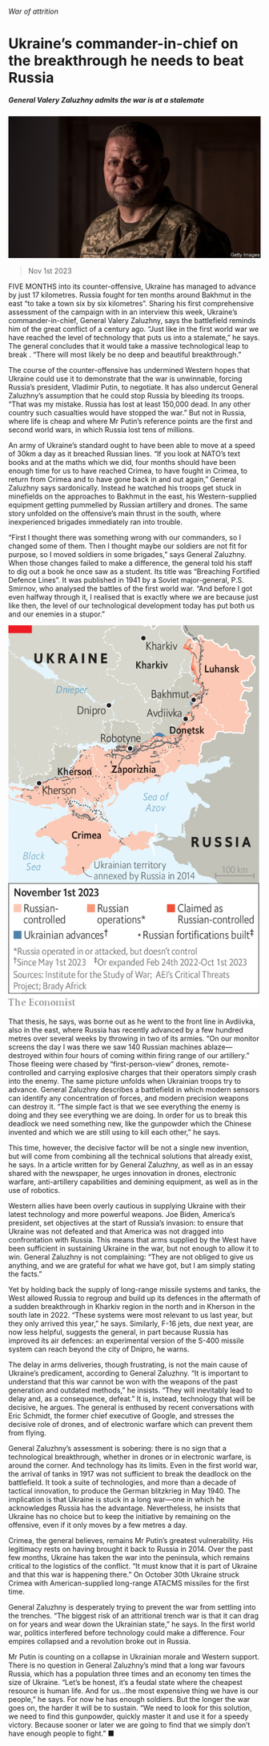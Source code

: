 ###### War of attrition

# Ukraine’s commander-in-chief on the breakthrough he needs to beat Russia 

##### General Valery Zaluzhny admits the war is at a stalemate 

![image](images/20231104_EUP002.jpg) 

> Nov 1st 2023 

FIVE MONTHS into its counter-offensive, Ukraine has managed to advance by just 17 kilometres. Russia fought for ten months around Bakhmut in the east “to take a town six by six kilometres”. Sharing his first comprehensive assessment of the campaign with  in an interview this week, Ukraine’s commander-in-chief, General Valery Zaluzhny, says the battlefield reminds him of the great conflict of a century ago. “Just like in the first world war we have reached the level of technology that puts us into a stalemate,” he says. The general concludes that it would take a massive technological leap to break . “There will most likely be no deep and beautiful breakthrough.” 


The course of the counter-offensive has undermined Western hopes that Ukraine could use it to demonstrate that the war is unwinnable, forcing Russia’s president, Vladimir Putin, to negotiate. It has also undercut General Zaluzhny’s assumption that he could stop Russia by bleeding its troops. “That was my mistake. Russia has lost at least 150,000 dead. In any other country such casualties would have stopped the war.” But not in Russia, where life is cheap and where Mr Putin’s reference points are the first and second world wars, in which Russia lost tens of millions. 

An army of Ukraine’s standard ought to have been able to move at a speed of 30km a day as it breached Russian lines. “If you look at NATO’s text books and at the maths which we did, four months should have been enough time for us to have reached Crimea, to have fought in Crimea, to return from Crimea and to have gone back in and out again,” General Zaluzhny says sardonically. Instead he watched his troops get stuck in minefields on the approaches to Bakhmut in the east, his Western-supplied equipment getting pummelled by Russian artillery and drones. The same story unfolded on the offensive’s main thrust in the south, where inexperienced brigades immediately ran into trouble.

“First I thought there was something wrong with our commanders, so I changed some of them. Then I thought maybe our soldiers are not fit for purpose, so I moved soldiers in some brigades,” says General Zaluzhny. When those changes failed to make a difference, the general told his staff to dig out a book he once saw as a student. Its title was “Breaching Fortified Defence Lines”. It was published in 1941 by a Soviet major-general, P.S. Smirnov, who analysed the battles of the first world war. “And before I got even halfway through it, I realised that is exactly where we are because just like then, the level of our technological development today has put both us and our enemies in a stupor.”

![image](images/20231104_EUM951.png) 


That thesis, he says, was borne out as he went to the front line in Avdiivka, also in the east, where Russia has recently advanced by a few hundred metres over several weeks by throwing in two of its armies. “On our monitor screens the day I was there we saw 140 Russian machines ablaze—destroyed within four hours of coming within firing range of our artillery.” Those fleeing were chased by “first-person-view” drones, remote-controlled and carrying explosive charges that their operators simply crash into the enemy. The same picture unfolds when Ukrainian troops try to advance. General Zaluzhny describes a battlefield in which modern sensors can identify any concentration of forces, and modern precision weapons can destroy it. “The simple fact is that we see everything the enemy is doing and they see everything we are doing. In order for us to break this deadlock we need something new, like the gunpowder which the Chinese invented and which we are still using to kill each other,” he says. 

This time, however, the decisive factor will be not a single new invention, but will come from combining all the technical solutions that already exist, he says. In a  article written for by General Zaluzhny, as well as in an essay shared with the newspaper, he urges innovation in drones, electronic warfare, anti-artillery capabilities and demining equipment, as well as in the use of robotics. 

Western allies have been overly cautious in supplying Ukraine with their latest technology and more powerful weapons. Joe Biden, America’s president, set objectives at the start of Russia’s invasion: to ensure that Ukraine was not defeated and that America was not dragged into confrontation with Russia. This means that arms supplied by the West have been sufficient in sustaining Ukraine in the war, but not enough to allow it to win. General Zaluzhny is not complaining: “They are not obliged to give us anything, and we are grateful for what we have got, but I am simply stating the facts.”

Yet by holding back the supply of long-range missile systems and tanks, the West allowed Russia to regroup and build up its defences in the aftermath of a sudden breakthrough in Kharkiv region in the north and in Kherson in the south late in 2022. “These systems were most relevant to us last year, but they only arrived this year,” he says. Similarly, F-16 jets, due next year, are now less helpful, suggests the general, in part because Russia has improved its air defences: an experimental version of the S-400 missile system can reach beyond the city of Dnipro, he warns.

The delay in arms deliveries, though frustrating, is not the main cause of Ukraine’s predicament, according to General Zaluzhny. “It is important to understand that this war cannot be won with the weapons of the past generation and outdated methods,” he insists. “They will inevitably lead to delay and, as a consequence, defeat.” It is, instead, technology that will be decisive, he argues. The general is enthused by recent conversations with Eric Schmidt, the former chief executive of Google, and stresses the decisive role of drones, and of electronic warfare which can prevent them from flying.

General Zaluzhny’s assessment is sobering: there is no sign that a technological breakthrough, whether in drones or in electronic warfare, is around the corner. And technology has its limits. Even in the first world war, the arrival of tanks in 1917 was not sufficient to break the deadlock on the battlefield. It took a suite of technologies, and more than a decade of tactical innovation, to produce the German blitzkrieg in May 1940. The implication is that Ukraine is stuck in a long war—one in which he acknowledges Russia has the advantage. Nevertheless, he insists that Ukraine has no choice but to keep the initiative by remaining on the offensive, even if it only moves by a few metres a day. 

Crimea, the general believes, remains Mr Putin’s greatest vulnerability. His legitimacy rests on having brought it back to Russia in 2014. Over the past few months, Ukraine has taken the war into the peninsula, which remains critical to the logistics of the conflict. “It must know that it is part of Ukraine and that this war is happening there.” On October 30th Ukraine struck Crimea with American-supplied long-range ATACMS missiles for the first time. 

General Zaluzhny is desperately trying to prevent the war from settling into the trenches. “The biggest risk of an attritional trench war is that it can drag on for years and wear down the Ukrainian state,” he says. In the first world war, politics interfered before technology could make a difference. Four empires collapsed and a revolution broke out in Russia. 

Mr Putin is counting on a collapse in Ukrainian morale and Western support. There is no question in General Zaluzhny’s mind that a long war favours Russia, which has a population three times and an economy ten times the size of Ukraine. “Let’s be honest, it’s a feudal state where the cheapest resource is human life. And for us…the most expensive thing we have is our people,” he says. For now he has enough soldiers. But the longer the war goes on, the harder it will be to sustain. “We need to look for this solution, we need to find this gunpowder, quickly master it and use it for a speedy victory. Because sooner or later we are going to find that we simply don’t have enough people to fight.” ■



